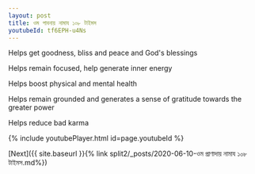 ```yaml
---
layout: post
title: ওম পাবনায় নামায ১০৮ টাইমস
youtubeId: tf6EPH-u4Ns
---
```

 
 
Helps get goodness, bliss and peace and God's blessings
 
Helps remain focused, help generate inner energy 
 
Helps boost physical and mental health 
 
Helps remain grounded and generates a sense of gratitude towards the greater power 
 
Helps reduce bad karma
 
 
 
 


{% include youtubePlayer.html id=page.youtubeId %}
 
[Next]({{ site.baseurl }}{% link  split2/_posts/2020-06-10-ওম প্রাণাদায় নামায ১০৮ টাইমস.md%})
 
